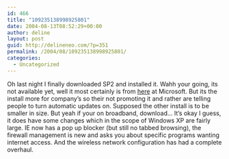 ```yaml
---
id: 466
title: "109235138998925801"
date: 2004-08-13T08:52:29+00:00
author: deline
layout: post
guid: http://delineneo.com/?p=351
permalink: /2004/08/109235138998925801/
categories:
  - Uncategorized
---
```

Oh last night I finally downloaded SP2 and installed it. Wahh your going, its not available yet, well it most certainly is from [here](http://www.microsoft.com/downloads/details.aspx?FamilyID=049c9dbe-3b8e-4f30-8245-9e368d3cdb5a&DisplayLang=en) at Microsoft. But its the install more for company&#8217;s so their not promoting it and rather are telling people to turn automatic updates on. Supposed the other install is to be smaller in size. But yeah if your on broadband, download&#8230; It&#8217;s okay I guess, it does have some changes which in the scope of Windows XP are fairly large. IE now has a pop up blocker (but still no tabbed browsing), the firewall management is new and asks you about specific programs wanting internet access. And the wireless network configuration has had a complete overhaul.